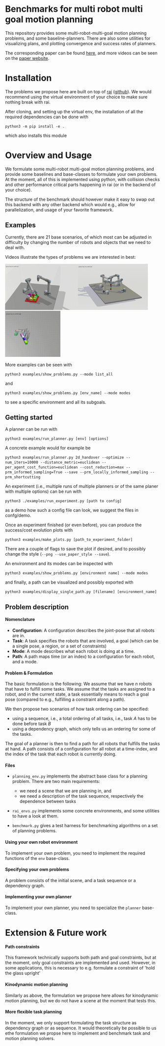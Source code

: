 # Benchmarks for multi robot multi goal motion planning

This repository provides some multi-robot-multi-goal motion planning problems, and some baseline-planners.
There are also some utilities for visualizing plans, and plotting convergence and success rates of planners.

The corresponding paper can be found [here](https://vhartmann.com/assets/mrmg/a_benchmark_for_mr_mg_pf.pdf), and more videos can be seen on the [paper website](https://vhartmann.com/mrmg-planning/).

# Installation
The problems we propose here are built on top of [rai](https://marctoussaint.github.io/robotic/index.html) ([github](https://github.com/MarcToussaint/robotic)). We would recommend using the virtual environment of your choice to make sure nothing break with rai.

After cloning, and setting up the virtual env, the installation of all the required dependencies can be done with

```
python3 -m pip install -e .
```

which also installs this module

# Overview and Usage

We formulate some multi-robot multi-goal motion planning problems, and provide some baselines and base-classes to formulate your own problems.
At the moment, all of this is implemented using python, with collision checks and other performance critical parts happening in rai (or in the backend of your choice).

The structure of the benchmark should however make it easy to swap out this backend with any other backend which would e.g., allow for parallelization, and usage of your favorite framework.

## Examples
Currently, there are 21 base scenarios, of which most can be adjusted in difficulty by changing the number of robots and objects that we need to deal with.

Videos illustrate the types of problems we are interested in best:

<img src="assets/box_rearrangement.gif" height="150"/><img src="assets/box_stacking_four.gif" height="150"/><img src="assets/mobile_four_dep.gif" height="150"/>

More examples can be seen with

```
python3 examples/show_problems.py --mode list_all
```

and 

```
python3 examples/show_problems.py [env_name] --mode modes
```

to see a specific environment and all its subgoals.

## Getting started

A planner can be run with 

```
python3 examples/run_planner.py [env] [options]
```

A concrete example would for example be

```
python3 examples/run_planner.py 2d_handover --optimize --num_iters=10000 --distance_metric=euclidean --per_agent_cost_function=euclidean --cost_reduction=max --prm_informed_sampling=True --save --prm_locally_informed_sampling --prm_shortcutting
```

An experiment (i.e., multiple runs of multiple planners or of the same planer with multiple options) can be run with 

```
python3 ./examples/run_experiment.py [path to config]
```

as a demo how such a config file can look, we suggest the files in confg/demo.

Once an experiment finished (or even before), you can produce the success/cost evolution plots with 

```
python3 examples/make_plots.py [path_to_experiment_folder]
```
There are a couple of flags to save the plot if desired, and to possibly change the style (`--png --use_paper_style --save`).

An environment and its modes can be inspected with

```
python3 examples/show_problems.py [environment name] --mode modes
```

and finally, a path can be visualized  and possibly exported with 

```
python3 examples/display_single_path.py [filename] [environment_name]
```

## Problem description

#### Nomenclature

- **Configuration**: A configuration describes the joint-pose that all robots are in.
- **Task**: A task specifies the robots that are involved, a goal (which can be a single pose, a region, or a set of constraints)
- **Mode**: A mode describes what each robot is doing at a time.
- **Path**: A path maps time (or an index) to a configuration for each robot, and a mode.

#### Problem & Formulation

The basic formulation is the following: We assume that we have $n$ robots that have to fulfill some tasks.
We assume that the tasks are assigned to a robot, and in the current state, a task essentially means to reach a goal pose (compared to e.g., fulfilling a constraint along a path).

We then propose two scenarios of how task ordering can be specified:
- using a sequence, i.e., a total ordering of all tasks, i.e., task $A$ has to be done before task $B$
- using a dependency graph, which only tells us an ordering for some of the tasks.

The goal of a planner is then to find a path for all robots that fulfills the tasks at hand.
A path consists of a configuration for all robot at a time-index, and the index of the task that each robot is currently doing.

#### Files

- `planning_env.py` implements the abstract base class for a planning problem.
There are two main requirements:
  - we need a scene that we are planning in, and
  - we need a description of the task sequence, respectively the dependence between tasks

- `rai_envs.py` implements some concrete environments, and some utilities to have a look at them.

- `benchmark.py` gives a test harness for benchmarking algorithms on a set of planning problems.

#### Using your own robot environment

To implement your own problem, you need to implement the required functions of the `env` base-class.

#### Specifying your own problems

A problem consists of the initial scene, and a task sequence or a dependency graph.

#### Implementing your own planner

To implement your own planner, you need to specialize the `planner` base-class.

# Extension & Future work

#### Path constraints
This framework technically supports both path and goal constraints, but at the moment, only goal constraints are implemented and used.
However, in some applications, this is necessary to e.g. formulate a constraint of 'hold the glass upright'

#### Kinodynamic motion planning
Similarly as above, the formulation we propose here allows for kinodynamic motion planning, but we do not have a scene at the moment that tests this.

#### More flexible task planning
In the moment, we only support formulating the task structure as dependency graph or as sequence.
It would theoretically be possible to us ethe formulation we propse here to implement and benchmark task and motion planning solvers.
